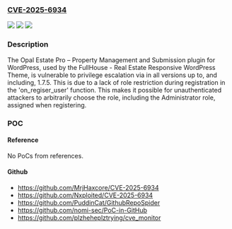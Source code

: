 ### [CVE-2025-6934](https://cve.mitre.org/cgi-bin/cvename.cgi?name=CVE-2025-6934)
![](https://img.shields.io/static/v1?label=Product&message=Opal%20Estate%20Pro%20%E2%80%93%20Property%20Management%20and%20Submission&color=blue)
![](https://img.shields.io/static/v1?label=Version&message=*%20&color=brightgreen)
![](https://img.shields.io/static/v1?label=Vulnerability&message=CWE-269%20Improper%20Privilege%20Management&color=brightgreen)

### Description

The Opal Estate Pro – Property Management and Submission plugin for WordPress, used by the FullHouse - Real Estate Responsive WordPress Theme, is vulnerable to privilege escalation via in all versions up to, and including, 1.7.5. This is due to a lack of role restriction during registration in the 'on_regiser_user' function. This makes it possible for unauthenticated attackers to arbitrarily choose the role, including the Administrator role, assigned when registering.

### POC

#### Reference
No PoCs from references.

#### Github
- https://github.com/MrjHaxcore/CVE-2025-6934
- https://github.com/Nxploited/CVE-2025-6934
- https://github.com/PuddinCat/GithubRepoSpider
- https://github.com/nomi-sec/PoC-in-GitHub
- https://github.com/plzheheplztrying/cve_monitor


